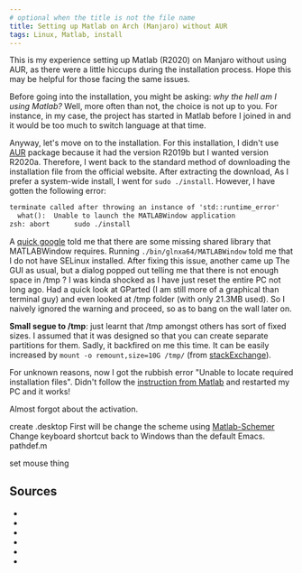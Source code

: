 ```yaml
---
# optional when the title is not the file name
title: Setting up Matlab on Arch (Manjaro) without AUR
tags: Linux, Matlab, install
---
```


This is my experience setting up Matlab (R2020) on Manjaro without using AUR,
as there were a little hiccups during the installation process.
Hope this may be helpful for those facing the same issues.

Before going into the installation, you might be asking: _why the hell am I using Matlab?_
Well, more often than not, the choice is not up to you.
For instance, in my case, the project has started in Matlab before I joined in and it would be too much to switch language at that time.

Anyway, let's move on to the installation.
For this installation, I didn't use [AUR][AUR-matlab] package because it had the version R2019b but I wanted version R2020a.
Therefore, I went back to the standard method of downloading the installation file from the official website.
After extracting the download, As I prefer a system-wide install, I went for `sudo ./install`.
However, I have gotten the following error:
```txt
terminate called after throwing an instance of 'std::runtime_error'
  what():  Unable to launch the MATLABWindow application
zsh: abort      sudo ./install
```
A [quick google][matlabcentral-matlab window] told me that there are some missing shared library that MATLABWindow requires.
Running `./bin/glnxa64/MATLABWindow` told me that I do not have SELinux installed.
After fixing this issue, another came up The GUI as usual, but a dialog popped out telling me that there is not enough space in /tmp ?
I was kinda shocked as I have just reset the entire PC not long ago.
Had a quick look at GParted (I am still more of a graphical than terminal guy) and even looked at /tmp folder (with only 21.3MB used).
So I naively ignored the warning and proceed, so as to bang on the wall later on.

**Small segue to /tmp**:
just learnt that /tmp amongst others has sort of fixed sizes.
I assumed that it was designed so that you can create separate partitions for them.
Sadly, it backfired on me this time.
It can be easily increased by `mount -o remount,size=10G /tmp/` (from [stackExchange][se-increase mount]).

For unknown reasons, now I got the rubbish error "Unable to locate required installation files".
Didn't follow the [instruction from Matlab][matlabcentral-unable to locate] and restarted my PC and it works!

Almost forgot about the activation.

create .desktop
First will be change the scheme using [Matlab-Schemer][schemer]
Change keyboard shortcut back to Windows than the default Emacs.
pathdef.m

set mouse thing

## Sources
- [AUR-matlab]: https://aur.archlinux.org/cgit/aur.git/tree/PKGBUILD?h=matlab
- [matlabcentral-matlab window]: https://www.mathworks.com/matlabcentral/answers/364551-why-is-matlab-unable-to-run-the-matlabwindow-application-on-linux
- [matlabcentral-temp dir]: https://www.mathworks.com/matlabcentral/answers/388570-how-can-i-change-the-temp-directory-the-matlab-installer-uses
- [se-increase mount]: https://unix.stackexchange.com/a/400140
- [matlabcentral-unable to locate]: https://www.mathworks.com/matlabcentral/answers/98390-when-running-the-matlab-installer-why-do-i-see-the-error-unable-to-locate-required-installation-fil
- [schemer]: https://github.com/scottclowe/matlab-schemer
